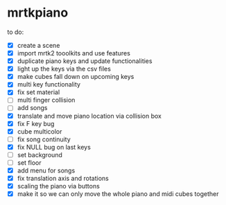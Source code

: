 # mrtkpiano

to do:
- [x] create a scene
- [x] import mrtk2 tooolkits and use features
- [x] duplicate piano keys and update functionalities
- [x] light up the keys via the csv files
- [x] make cubes fall down on upcoming keys
- [x] multi key functionality
- [x] fix set material
- [ ] multi finger collision
- [ ] add songs
- [x] translate and move piano location via collision box
- [x] fix F key bug
- [x] cube multicolor
- [ ] fix song continuity
- [x] fix NULL bug on last keys
- [ ] set background
- [ ] set floor
- [x] add menu for songs
- [x] fix translation axis and rotations
- [x] scaling the piano via buttons
- [x] make it so we can only move the whole piano and midi cubes together
